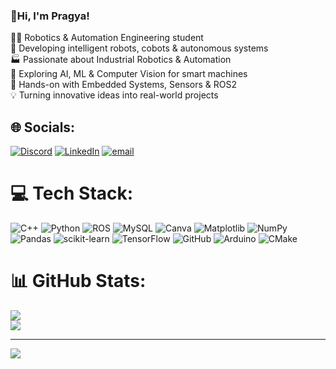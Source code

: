### 👋Hi, I'm Pragya!

👩‍💻 Robotics & Automation Engineering student  
🤖 Developing intelligent robots, cobots & autonomous systems  
🏭 Passionate about Industrial Robotics & Automation  
🧠 Exploring AI, ML & Computer Vision for smart machines  
🔧 Hands-on with Embedded Systems, Sensors & ROS2  
💡 Turning innovative ideas into real-world projects

## 🌐 Socials:
[![Discord](https://img.shields.io/badge/Discord-%237289DA.svg?logo=discord&logoColor=white)](https://discord.gg/pragyaas2804) [![LinkedIn](https://img.shields.io/badge/LinkedIn-%230077B5.svg?logo=linkedin&logoColor=white)](https://linkedin.com/in/pragya2804) [![email](https://img.shields.io/badge/Email-D14836?logo=gmail&logoColor=white)](mailto:pragyaas2004@gmail.com) 

# 💻 Tech Stack:
![C++](https://img.shields.io/badge/c++-%2300599C.svg?style=for-the-badge&logo=c%2B%2B&logoColor=white) ![Python](https://img.shields.io/badge/python-3670A0?style=for-the-badge&logo=python&logoColor=ffdd54) ![ROS](https://img.shields.io/badge/ros-%230A0FF9.svg?style=for-the-badge&logo=ros&logoColor=white) ![MySQL](https://img.shields.io/badge/mysql-4479A1.svg?style=for-the-badge&logo=mysql&logoColor=white) ![Canva](https://img.shields.io/badge/Canva-%2300C4CC.svg?style=for-the-badge&logo=Canva&logoColor=white) ![Matplotlib](https://img.shields.io/badge/Matplotlib-%23ffffff.svg?style=for-the-badge&logo=Matplotlib&logoColor=black) ![NumPy](https://img.shields.io/badge/numpy-%23013243.svg?style=for-the-badge&logo=numpy&logoColor=white) ![Pandas](https://img.shields.io/badge/pandas-%23150458.svg?style=for-the-badge&logo=pandas&logoColor=white) ![scikit-learn](https://img.shields.io/badge/scikit--learn-%23F7931E.svg?style=for-the-badge&logo=scikit-learn&logoColor=white) ![TensorFlow](https://img.shields.io/badge/TensorFlow-%23FF6F00.svg?style=for-the-badge&logo=TensorFlow&logoColor=white) ![GitHub](https://img.shields.io/badge/github-%23121011.svg?style=for-the-badge&logo=github&logoColor=white) ![Arduino](https://img.shields.io/badge/-Arduino-00979D?style=for-the-badge&logo=Arduino&logoColor=white) ![CMake](https://img.shields.io/badge/CMake-%23008FBA.svg?style=for-the-badge&logo=cmake&logoColor=white)
# 📊 GitHub Stats:
![](https://github-readme-stats.vercel.app/api?username=pragyapandey2804&theme=radical&hide_border=false&include_all_commits=false&count_private=false)<br/>
![](https://nirzak-streak-stats.vercel.app/?user=pragyapandey2804&theme=radical&hide_border=false)<br/>



---
[![](https://visitcount.itsvg.in/api?id=pragyapandey2804&icon=0&color=0)](https://visitcount.itsvg.in)

<!-- Proudly created with GPRM ( https://gprm.itsvg.in ) -->



